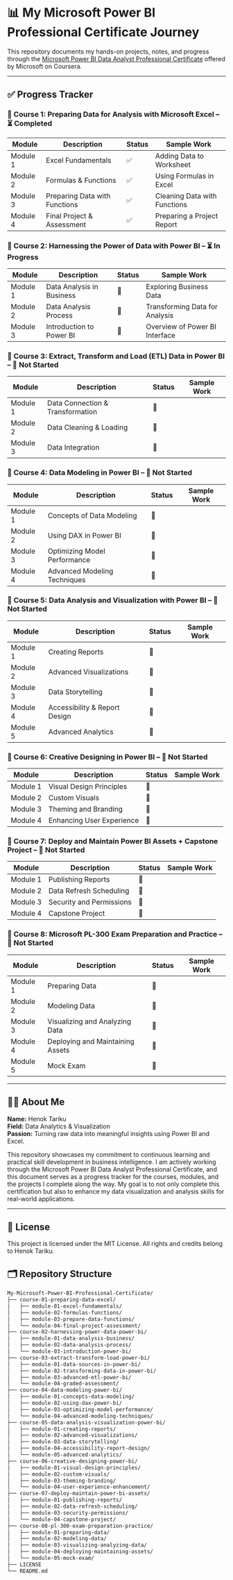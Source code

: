 # 📊 My Microsoft Power BI Professional Certificate Journey

This repository documents my hands-on projects, notes, and progress through the [Microsoft Power BI Data Analyst Professional Certificate](https://www.coursera.org/professional-certificates/microsoft-power-bi-data-analyst) offered by Microsoft on Coursera.

---

## ✅ Progress Tracker

### 📘 Course 1: Preparing Data for Analysis with Microsoft Excel – ⏳ Completed

| Module   | Description                         | Status | Sample Work      |
|----------|-------------------------------------|--------|------------------|
| Module 1 | Excel Fundamentals                  | ✅      | Adding Data to Worksheet |
| Module 2 | Formulas & Functions                | ✅      | Using Formulas in Excel |
| Module 3 | Preparing Data with Functions       | ✅     | Cleaning Data with Functions |
| Module 4 | Final Project & Assessment          | ✅      | Preparing a Project Report |

### 📘 Course 2: Harnessing the Power of Data with Power BI – ⏳ In Progress

| Module   | Description                         | Status | Sample Work      |
|----------|-------------------------------------|--------|------------------|
| Module 1 | Data Analysis in Business           | 🔲      | Exploring Business Data |
| Module 2 | Data Analysis Process               | 🔲     | Transforming Data for Analysis |
| Module 3 | Introduction to Power BI            | 🔲      | Overview of Power BI Interface |

### 📘 Course 3: Extract, Transform and Load (ETL) Data in Power BI – 🔲 Not Started

| Module   | Description                         | Status | Sample Work      |
|----------|-------------------------------------|--------|------------------|
| Module 1 | Data Connection & Transformation    | 🔲      |                  |
| Module 2 | Data Cleaning & Loading             | 🔲      |                  |
| Module 3 | Data Integration                    | 🔲      |                  |

### 📘 Course 4: Data Modeling in Power BI – 🔲 Not Started

| Module   | Description                         | Status | Sample Work      |
|----------|-------------------------------------|--------|------------------|
| Module 1 | Concepts of Data Modeling           | 🔲      |                  |
| Module 2 | Using DAX in Power BI               | 🔲      |                  |
| Module 3 | Optimizing Model Performance        | 🔲      |                  |
| Module 4 | Advanced Modeling Techniques        | 🔲      |                  |

### 📘 Course 5: Data Analysis and Visualization with Power BI – 🔲 Not Started

| Module   | Description                         | Status | Sample Work      |
|----------|-------------------------------------|--------|------------------|
| Module 1 | Creating Reports                    | 🔲      |                  |
| Module 2 | Advanced Visualizations             | 🔲      |                  |
| Module 3 | Data Storytelling                   | 🔲      |                  |
| Module 4 | Accessibility & Report Design       | 🔲      |                  |
| Module 5 | Advanced Analytics                  | 🔲      |                  |

### 📘 Course 6: Creative Designing in Power BI – 🔲 Not Started

| Module   | Description                         | Status | Sample Work      |
|----------|-------------------------------------|--------|------------------|
| Module 1 | Visual Design Principles            | 🔲      |                  |
| Module 2 | Custom Visuals                      | 🔲      |                  |
| Module 3 | Theming and Branding                | 🔲      |                  |
| Module 4 | Enhancing User Experience           | 🔲      |                  |

### 📘 Course 7: Deploy and Maintain Power BI Assets + Capstone Project – 🔲 Not Started

| Module   | Description                         | Status | Sample Work      |
|----------|-------------------------------------|--------|------------------|
| Module 1 | Publishing Reports                  | 🔲      |                  |
| Module 2 | Data Refresh Scheduling             | 🔲      |                  |
| Module 3 | Security and Permissions            | 🔲      |                  |
| Module 4 | Capstone Project                    | 🔲      |                  |

### 📘 Course 8: Microsoft PL-300 Exam Preparation and Practice – 🔲 Not Started

| Module   | Description                         | Status | Sample Work      |
|----------|-------------------------------------|--------|------------------|
| Module 1 | Preparing Data                      | 🔲      |                  |
| Module 2 | Modeling Data                       | 🔲      |                  |
| Module 3 | Visualizing and Analyzing Data      | 🔲      |                  |
| Module 4 | Deploying and Maintaining Assets    | 🔲      |                  |
| Module 5 | Mock Exam                           | 🔲      |                  |

---

## 👨‍💻 About Me

**Name:** Henok Tariku  
**Field:** Data Analytics & Visualization  
**Passion:** Turning raw data into meaningful insights using Power BI and Excel.

This repository showcases my commitment to continuous learning and practical skill development in business intelligence. I am actively working through the Microsoft Power BI Data Analyst Professional Certificate, and this document serves as a progress tracker for the courses, modules, and the projects I complete along the way. My goal is to not only complete this certification but also to enhance my data visualization and analysis skills for real-world applications.

---

## 📄 License

This project is licensed under the MIT License. All rights and credits belong to Henok Tariku.


## 🗂️ Repository Structure

```bash
My-Microsoft-Power-BI-Professional-Certificate/
├── course-01-preparing-data-excel/
│   ├── module-01-excel-fundamentals/
│   ├── module-02-formulas-functions/
│   ├── module-03-prepare-data-functions/
│   └── module-04-final-project-assessment/
├── course-02-harnessing-power-data-power-bi/
│   ├── module-01-data-analysis-business/
│   ├── module-02-data-analysis-process/
│   └── module-03-introduction-power-bi/
├── course-03-extract-transform-load-power-bi/
│   ├── module-01-data-sources-in-power-bi/
│   ├── module-02-transforming-data-in-power-bi/
│   ├── module-03-advanced-etl-power-bi/
│   └── module-04-graded-assessment/
├── course-04-data-modeling-power-bi/
│   ├── module-01-concepts-data-modeling/
│   ├── module-02-using-dax-power-bi/
│   ├── module-03-optimizing-model-performance/
│   └── module-04-advanced-modeling-techniques/
├── course-05-data-analysis-visualization-power-bi/
│   ├── module-01-creating-reports/
│   ├── module-02-advanced-visualizations/
│   ├── module-03-data-storytelling/
│   ├── module-04-accessibility-report-design/
│   └── module-05-advanced-analytics/
├── course-06-creative-designing-power-bi/
│   ├── module-01-visual-design-principles/
│   ├── module-02-custom-visuals/
│   ├── module-03-theming-branding/
│   └── module-04-user-experience-enhancement/
├── course-07-deploy-maintain-power-bi-assets/
│   ├── module-01-publishing-reports/
│   ├── module-02-data-refresh-scheduling/
│   ├── module-03-security-permissions/
│   └── module-04-capstone-project/
├── course-08-pl-300-exam-preparation-practice/
│   ├── module-01-preparing-data/
│   ├── module-02-modeling-data/
│   ├── module-03-visualizing-analyzing-data/
│   ├── module-04-deploying-maintaining-assets/
│   └── module-05-mock-exam/
├── LICENSE
└── README.md

